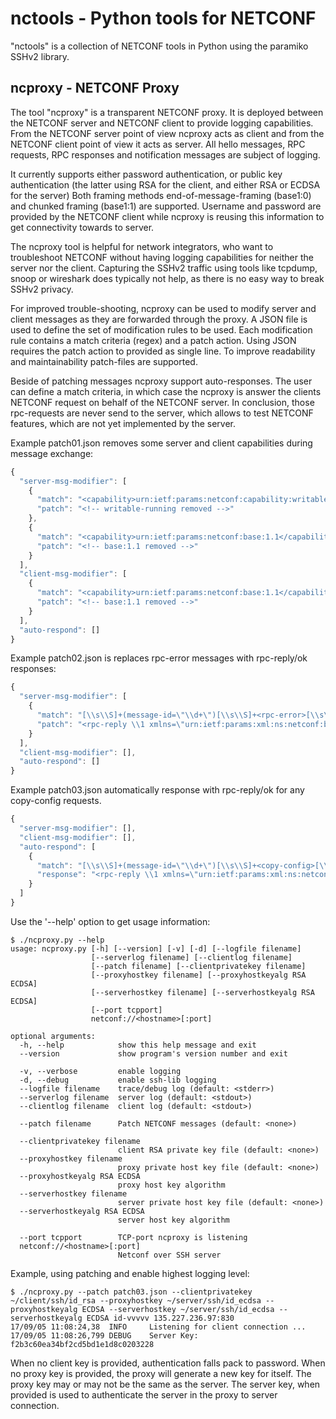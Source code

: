 # nctools - Python tools for NETCONF
"nctools" is a collection of NETCONF tools in Python using the paramiko SSHv2 library.

## ncproxy - NETCONF Proxy
The tool "ncproxy" is a transparent NETCONF proxy. It is deployed between the NETCONF
server and NETCONF client to provide logging capabilities. From the NETCONF server
point of view ncproxy acts as client and from the NETCONF client point of view it
acts as server. All hello messages, RPC requests, RPC responses and notification
messages are subject of logging.

It currently supports either password authentication, or public key authentication
(the latter using RSA for the client, and either RSA or ECDSA for the server)
Both framing methods end-of-message-framing (base1:0) and chunked
framing (base1:1) are supported. Username and password are provided by the NETCONF
client while ncproxy is reusing this information to get connectivity towards to server.

The ncproxy tool is helpful for network integrators, who want to troubleshoot NETCONF
without having logging capabilities for neither the server nor the client. Capturing
the SSHv2 traffic using tools like tcpdump, snoop or wireshark does typically not help,
as there is no easy way to break SSHv2 privacy.

For improved trouble-shooting, ncproxy can be used to modify server and client messages
as they are forwarded through the proxy. A JSON file is used to define the set of
modification rules to be used. Each modification rule contains a match criteria (regex)
and a patch action. Using JSON requires the patch action to provided as single line.
To improve readability and maintainability patch-files are supported.

Beside of patching messages ncproxy support auto-responses. The user can define
a match criteria, in which case the ncproxy is answer the clients NETCONF request on
behalf of the NETCONF server. In conclusion, those rpc-requests are never send to the
server, which allows to test NETCONF features, which are not yet implemented by the
server.

Example patch01.json removes some server and client capabilities during <hello>
message exchange:

```javascript
{
  "server-msg-modifier": [
    {
      "match": "<capability>urn:ietf:params:netconf:capability:writable-running:1.0</capability>",
      "patch": "<!-- writable-running removed -->"
    },
    {
      "match": "<capability>urn:ietf:params:netconf:base:1.1</capability>",
      "patch": "<!-- base:1.1 removed -->"
    }    
  ],
  "client-msg-modifier": [
    {
      "match": "<capability>urn:ietf:params:netconf:base:1.1</capability>",
      "patch": "<!-- base:1.1 removed -->"
    }
  ],
  "auto-respond": []
}
```

Example patch02.json is replaces rpc-error messages with rpc-reply/ok responses:
```javascript
{
  "server-msg-modifier": [
    {
      "match": "[\\s\\S]+(message-id=\"\\d+\")[\\s\\S]+<rpc-error>[\\s\\S]+",
      "patch": "<rpc-reply \\1 xmlns=\"urn:ietf:params:xml:ns:netconf:base:1.0\"><ok/></rpc-reply>"     
    }
  ],
  "client-msg-modifier": [],
  "auto-respond": []
}
```

Example patch03.json automatically response with rpc-reply/ok for any copy-config requests.
```javascript
{
  "server-msg-modifier": [],
  "client-msg-modifier": [],
  "auto-respond": [
    {
      "match": "[\\s\\S]+(message-id=\"\\d+\")[\\s\\S]+<copy-config>[\\s\\S]+",
      "response": "<rpc-reply \\1 xmlns=\"urn:ietf:params:xml:ns:netconf:base:1.0\"><ok/></rpc-reply>"
    }
  ]
}
```

Use the '--help' option to get usage information:
```
$ ./ncproxy.py --help
usage: ncproxy.py [-h] [--version] [-v] [-d] [--logfile filename]
                  [--serverlog filename] [--clientlog filename]
                  [--patch filename] [--clientprivatekey filename]
                  [--proxyhostkey filename] [--proxyhostkeyalg RSA ECDSA]
                  [--serverhostkey filename] [--serverhostkeyalg RSA ECDSA]
                  [--port tcpport]
                  netconf://<hostname>[:port]

optional arguments:
  -h, --help            show this help message and exit
  --version             show program's version number and exit

  -v, --verbose         enable logging
  -d, --debug           enable ssh-lib logging
  --logfile filename    trace/debug log (default: <stderr>)
  --serverlog filename  server log (default: <stdout>)
  --clientlog filename  client log (default: <stdout>)

  --patch filename      Patch NETCONF messages (default: <none>)

  --clientprivatekey filename
                        client RSA private key file (default: <none>)
  --proxyhostkey filename
                        proxy private host key file (default: <none>)
  --proxyhostkeyalg RSA ECDSA
                        proxy host key algorithm
  --serverhostkey filename
                        server private host key file (default: <none>)
  --serverhostkeyalg RSA ECDSA
                        server host key algorithm

  --port tcpport        TCP-port ncproxy is listening
  netconf://<hostname>[:port]
                        Netconf over SSH server
```

Example, using patching and enable highest logging level:
```
$ ./ncproxy.py --patch patch03.json --clientprivatekey ~/client/ssh/id_rsa --proxyhostkey ~/server/ssh/id_ecdsa --proxyhostkeyalg ECDSA --serverhostkey ~/server/ssh/id_ecdsa --serverhostkeyalg ECDSA id-vvvvv 135.227.236.97:830
17/09/05 11:08:24,38  INFO     Listening for client connection ...
17/09/05 11:08:26,799 DEBUG    Server Key: f2b3c60ea34bf2cd5bd1e1d8c0203228
```

When no client key is provided, authentication falls pack to password.
When no proxy key is provided, the proxy will generate a new key for itself.
The proxy key may or may not be the same as the server.
The server key, when provided is used to authenticate the server in the proxy to server
connection.

